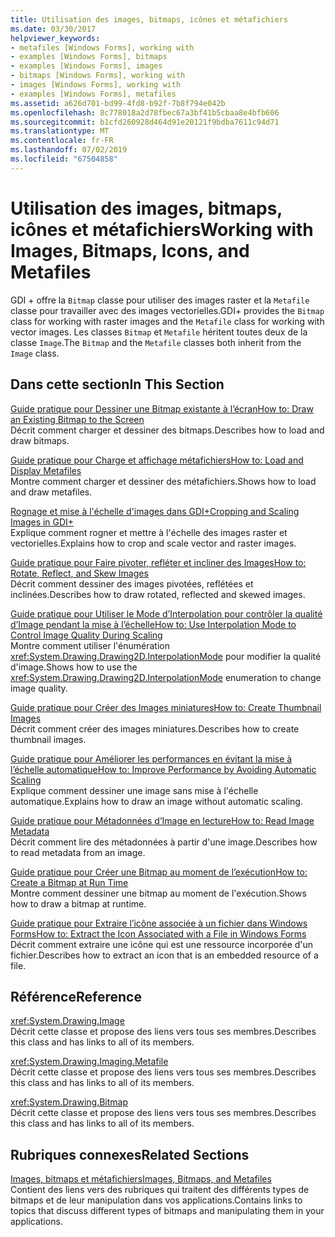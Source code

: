 ```yaml
---
title: Utilisation des images, bitmaps, icônes et métafichiers
ms.date: 03/30/2017
helpviewer_keywords:
- metafiles [Windows Forms], working with
- examples [Windows Forms], bitmaps
- examples [Windows Forms], images
- bitmaps [Windows Forms], working with
- images [Windows Forms], working with
- examples [Windows Forms], metafiles
ms.assetid: a626d701-bd99-4fd8-b92f-7b8f794e042b
ms.openlocfilehash: 8c778018a2d78fbec67a3bf41b5cbaa8e4bfb606
ms.sourcegitcommit: b1cfd260928d464d91e20121f9bdba7611c94d71
ms.translationtype: MT
ms.contentlocale: fr-FR
ms.lasthandoff: 07/02/2019
ms.locfileid: "67504858"
---
```

# <a name="working-with-images-bitmaps-icons-and-metafiles"></a><span data-ttu-id="c8289-102">Utilisation des images, bitmaps, icônes et métafichiers</span><span class="sxs-lookup"><span data-stu-id="c8289-102">Working with Images, Bitmaps, Icons, and Metafiles</span></span>
<span data-ttu-id="c8289-103">GDI + offre la `Bitmap` classe pour utiliser des images raster et la `Metafile` classe pour travailler avec des images vectorielles.</span><span class="sxs-lookup"><span data-stu-id="c8289-103">GDI+ provides the `Bitmap` class for working with raster images and the `Metafile` class for working with vector images.</span></span> <span data-ttu-id="c8289-104">Les classes `Bitmap` et `Metafile` héritent toutes deux de la classe `Image`.</span><span class="sxs-lookup"><span data-stu-id="c8289-104">The `Bitmap` and the `Metafile` classes both inherit from the `Image` class.</span></span>  
  
## <a name="in-this-section"></a><span data-ttu-id="c8289-105">Dans cette section</span><span class="sxs-lookup"><span data-stu-id="c8289-105">In This Section</span></span>  
 [<span data-ttu-id="c8289-106">Guide pratique pour Dessiner une Bitmap existante à l’écran</span><span class="sxs-lookup"><span data-stu-id="c8289-106">How to: Draw an Existing Bitmap to the Screen</span></span>](how-to-draw-an-existing-bitmap-to-the-screen.md)  
 <span data-ttu-id="c8289-107">Décrit comment charger et dessiner des bitmaps.</span><span class="sxs-lookup"><span data-stu-id="c8289-107">Describes how to load and draw bitmaps.</span></span>  
  
 [<span data-ttu-id="c8289-108">Guide pratique pour Charge et affichage métafichiers</span><span class="sxs-lookup"><span data-stu-id="c8289-108">How to: Load and Display Metafiles</span></span>](how-to-load-and-display-metafiles.md)  
 <span data-ttu-id="c8289-109">Montre comment charger et dessiner des métafichiers.</span><span class="sxs-lookup"><span data-stu-id="c8289-109">Shows how to load and draw metafiles.</span></span>  
  
 [<span data-ttu-id="c8289-110">Rognage et mise à l'échelle d'images dans GDI+</span><span class="sxs-lookup"><span data-stu-id="c8289-110">Cropping and Scaling Images in GDI+</span></span>](cropping-and-scaling-images-in-gdi.md)  
 <span data-ttu-id="c8289-111">Explique comment rogner et mettre à l'échelle des images raster et vectorielles.</span><span class="sxs-lookup"><span data-stu-id="c8289-111">Explains how to crop and scale vector and raster images.</span></span>  
  
 [<span data-ttu-id="c8289-112">Guide pratique pour Faire pivoter, refléter et incliner des Images</span><span class="sxs-lookup"><span data-stu-id="c8289-112">How to: Rotate, Reflect, and Skew Images</span></span>](how-to-rotate-reflect-and-skew-images.md)  
 <span data-ttu-id="c8289-113">Décrit comment dessiner des images pivotées, reflétées et inclinées.</span><span class="sxs-lookup"><span data-stu-id="c8289-113">Describes how to draw rotated, reflected and skewed images.</span></span>  
  
 [<span data-ttu-id="c8289-114">Guide pratique pour Utiliser le Mode d’Interpolation pour contrôler la qualité d’Image pendant la mise à l’échelle</span><span class="sxs-lookup"><span data-stu-id="c8289-114">How to: Use Interpolation Mode to Control Image Quality During Scaling</span></span>](how-to-use-interpolation-mode-to-control-image-quality-during-scaling.md)  
 <span data-ttu-id="c8289-115">Montre comment utiliser l'énumération <xref:System.Drawing.Drawing2D.InterpolationMode> pour modifier la qualité d'image.</span><span class="sxs-lookup"><span data-stu-id="c8289-115">Shows how to use the <xref:System.Drawing.Drawing2D.InterpolationMode> enumeration to change image quality.</span></span>  
  
 [<span data-ttu-id="c8289-116">Guide pratique pour Créer des Images miniatures</span><span class="sxs-lookup"><span data-stu-id="c8289-116">How to: Create Thumbnail Images</span></span>](how-to-create-thumbnail-images.md)  
 <span data-ttu-id="c8289-117">Décrit comment créer des images miniatures.</span><span class="sxs-lookup"><span data-stu-id="c8289-117">Describes how to create thumbnail images.</span></span>  
  
 [<span data-ttu-id="c8289-118">Guide pratique pour Améliorer les performances en évitant la mise à l’échelle automatique</span><span class="sxs-lookup"><span data-stu-id="c8289-118">How to: Improve Performance by Avoiding Automatic Scaling</span></span>](how-to-improve-performance-by-avoiding-automatic-scaling.md)  
 <span data-ttu-id="c8289-119">Explique comment dessiner une image sans mise à l'échelle automatique.</span><span class="sxs-lookup"><span data-stu-id="c8289-119">Explains how to draw an image without automatic scaling.</span></span>  
  
 [<span data-ttu-id="c8289-120">Guide pratique pour Métadonnées d’Image en lecture</span><span class="sxs-lookup"><span data-stu-id="c8289-120">How to: Read Image Metadata</span></span>](how-to-read-image-metadata.md)  
 <span data-ttu-id="c8289-121">Décrit comment lire des métadonnées à partir d'une image.</span><span class="sxs-lookup"><span data-stu-id="c8289-121">Describes how to read metadata from an image.</span></span>  
  
 [<span data-ttu-id="c8289-122">Guide pratique pour Créer une Bitmap au moment de l’exécution</span><span class="sxs-lookup"><span data-stu-id="c8289-122">How to: Create a Bitmap at Run Time</span></span>](how-to-create-a-bitmap-at-run-time.md)  
 <span data-ttu-id="c8289-123">Montre comment dessiner une bitmap au moment de l'exécution.</span><span class="sxs-lookup"><span data-stu-id="c8289-123">Shows how to draw a bitmap at runtime.</span></span>  
  
 [<span data-ttu-id="c8289-124">Guide pratique pour Extraire l’icône associée à un fichier dans Windows Forms</span><span class="sxs-lookup"><span data-stu-id="c8289-124">How to: Extract the Icon Associated with a File in Windows Forms</span></span>](how-to-extract-the-icon-associated-with-a-file-in-windows-forms.md)  
 <span data-ttu-id="c8289-125">Décrit comment extraire une icône qui est une ressource incorporée d'un fichier.</span><span class="sxs-lookup"><span data-stu-id="c8289-125">Describes how to extract an icon that is an embedded resource of a file.</span></span>  
  
## <a name="reference"></a><span data-ttu-id="c8289-126">Référence</span><span class="sxs-lookup"><span data-stu-id="c8289-126">Reference</span></span>  
 <xref:System.Drawing.Image>  
 <span data-ttu-id="c8289-127">Décrit cette classe et propose des liens vers tous ses membres.</span><span class="sxs-lookup"><span data-stu-id="c8289-127">Describes this class and has links to all of its members.</span></span>  
  
 <xref:System.Drawing.Imaging.Metafile>  
 <span data-ttu-id="c8289-128">Décrit cette classe et propose des liens vers tous ses membres.</span><span class="sxs-lookup"><span data-stu-id="c8289-128">Describes this class and has links to all of its members.</span></span>  
  
 <xref:System.Drawing.Bitmap>  
 <span data-ttu-id="c8289-129">Décrit cette classe et propose des liens vers tous ses membres.</span><span class="sxs-lookup"><span data-stu-id="c8289-129">Describes this class and has links to all of its members.</span></span>  
  
## <a name="related-sections"></a><span data-ttu-id="c8289-130">Rubriques connexes</span><span class="sxs-lookup"><span data-stu-id="c8289-130">Related Sections</span></span>  
 [<span data-ttu-id="c8289-131">Images, bitmaps et métafichiers</span><span class="sxs-lookup"><span data-stu-id="c8289-131">Images, Bitmaps, and Metafiles</span></span>](images-bitmaps-and-metafiles.md)  
 <span data-ttu-id="c8289-132">Contient des liens vers des rubriques qui traitent des différents types de bitmaps et de leur manipulation dans vos applications.</span><span class="sxs-lookup"><span data-stu-id="c8289-132">Contains links to topics that discuss different types of bitmaps and manipulating them in your applications.</span></span>
